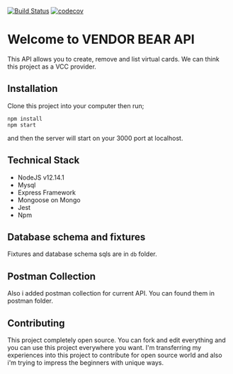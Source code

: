 [![Build Status](https://travis-ci.org/MehGokalp/vendor-bear.svg?branch=master)](https://travis-ci.org/MehGokalp/vendor-bear) [![codecov](https://codecov.io/gh/MehGokalp/vendor-bear/branch/master/graph/badge.svg)](https://codecov.io/gh/MehGokalp/vendor-bear)

# Welcome to VENDOR BEAR API
This API allows you to create, remove and list virtual cards. We can think this project as a VCC provider.  

## Installation
Clone this project into your computer then run;

    npm install
    npm start

and then the server will start on your 3000 port at localhost. 

## Technical Stack

 - NodeJS v12.14.1
 - Mysql
 - Express Framework
 - Mongoose on Mongo
 - Jest 
 - Npm
 
## Database schema and fixtures
Fixtures and database schema sqls are in `db` folder.
## Postman Collection
Also i added postman collection for current API. You can found them in postman folder.
## Contributing
This project completely open source. You can fork and edit everything and you can use this project everywhere you want. I'm transferring my experiences into this project to contribute for open source world and also i'm trying to impress the beginners with unique ways.
